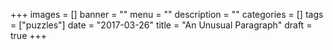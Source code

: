+++
images = []
banner = ""
menu = ""
description = ""
categories = []
tags = ["puzzles"]
date = "2017-03-26"
title = "An Unusual Paragraph"
draft = true
+++